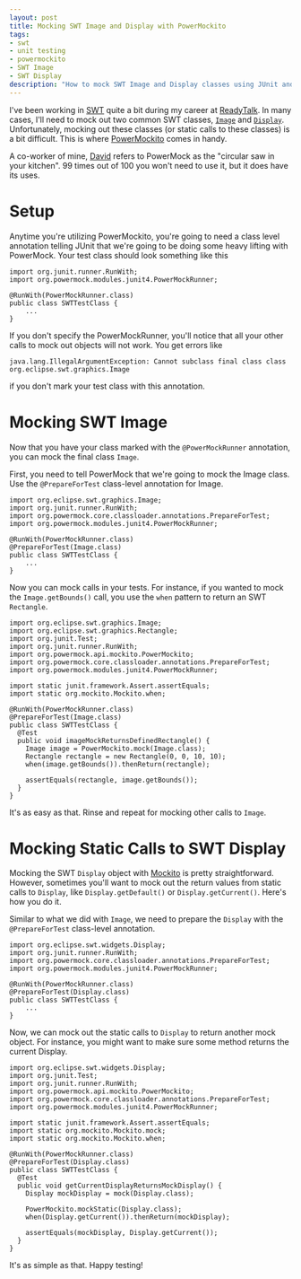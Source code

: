 ```yaml
---
layout: post
title: Mocking SWT Image and Display with PowerMockito
tags: 
- swt
- unit testing
- powermockito
- SWT Image
- SWT Display
description: "How to mock SWT Image and Display classes using JUnit and PowerMockito. Sometimes you need to mock out SWT Images or static calls on the SWT Display object. Cue JUnit and PowerMockito to the rescue!"
---
```


I've been working in [SWT](http://www.eclipse.org/swt/) quite a bit during my career at [ReadyTalk](http://www.readytalk.com). In many cases, I'll need to mock out two common SWT classes, [```Image```](http://help.eclipse.org/helios/ntopic/org.eclipse.platform.doc.isv/reference/api/org/eclipse/swt/graphics/Image.html) and [```Display```](http://help.eclipse.org/helios/index.jsp?topic=%2Forg.eclipse.platform.doc.isv%2Freference%2Fapi%2Forg%2Feclipse%2Fswt%2Fwidgets%2FDisplay.html). Unfortunately, mocking out these classes (or static calls to these classes) is a bit difficult. This is where [PowerMockito](https://code.google.com/p/powermock/wiki/MockitoUsage13) comes in handy.

A co-worker of mine, [David](https://twitter.com/waterprinciple) refers to PowerMock as the "circular saw in your kitchen". 99 times out of 100 you won't need to use it, but it does have its uses.

# Setup
Anytime you're utilizing PowerMockito, you're going to need a class level annotation telling JUnit that we're going to be doing some heavy lifting with PowerMock. Your test class should look something like this

	import org.junit.runner.RunWith;
	import org.powermock.modules.junit4.PowerMockRunner;

	@RunWith(PowerMockRunner.class)
	public class SWTTestClass {
		...
	}

If you don't specify the PowerMockRunner, you'll notice that all your other calls to mock out objects will not work. You get errors like  

	java.lang.IllegalArgumentException: Cannot subclass final class class org.eclipse.swt.graphics.Image
if you don't mark your test class with this annotation.

# Mocking SWT Image
Now that you have your class marked with the ```@PowerMockRunner``` annotation, you can mock the final class ```Image```.  

First, you need to tell PowerMock that we're going to mock the Image class. Use the ```@PrepareForTest``` class-level annotation for Image.

	import org.eclipse.swt.graphics.Image;
	import org.junit.runner.RunWith;
	import org.powermock.core.classloader.annotations.PrepareForTest;
	import org.powermock.modules.junit4.PowerMockRunner;

	@RunWith(PowerMockRunner.class)
	@PrepareForTest(Image.class)
	public class SWTTestClass {
		...
	}

Now you can mock calls in your tests. For instance, if you wanted to mock the ```Image.getBounds()``` call, you use the ```when``` pattern to return an SWT ```Rectangle```.

	import org.eclipse.swt.graphics.Image;
	import org.eclipse.swt.graphics.Rectangle;
	import org.junit.Test;
	import org.junit.runner.RunWith;
	import org.powermock.api.mockito.PowerMockito;
	import org.powermock.core.classloader.annotations.PrepareForTest;
	import org.powermock.modules.junit4.PowerMockRunner;

	import static junit.framework.Assert.assertEquals;
	import static org.mockito.Mockito.when;

	@RunWith(PowerMockRunner.class)
	@PrepareForTest(Image.class)
	public class SWTTestClass {
 	  @Test
 	  public void imageMockReturnsDefinedRectangle() {
 	    Image image = PowerMockito.mock(Image.class);
 	    Rectangle rectangle = new Rectangle(0, 0, 10, 10);
 	    when(image.getBounds()).thenReturn(rectangle);

 	    assertEquals(rectangle, image.getBounds());
 	  }
	}

It's as easy as that. Rinse and repeat for mocking other calls to ```Image```.

# Mocking Static Calls to SWT Display
Mocking the SWT ```Display``` object with [Mockito](https://code.google.com/p/mockito/) is pretty straightforward. However, sometimes you'll want to mock out the return values from static calls to ```Display```, like ```Display.getDefault()``` or ```Display.getCurrent()```. Here's how you do it.  

Similar to what we did with ```Image```, we need to prepare the ```Display``` with the ```@PrepareForTest``` class-level annotation.

	import org.eclipse.swt.widgets.Display;
	import org.junit.runner.RunWith;
	import org.powermock.core.classloader.annotations.PrepareForTest;
	import org.powermock.modules.junit4.PowerMockRunner;

	@RunWith(PowerMockRunner.class)
	@PrepareForTest(Display.class)
	public class SWTTestClass {
		...
	}

Now, we can mock out the static calls to ```Display``` to return another mock object. For instance, you might want to make sure some method returns the current Display.

	import org.eclipse.swt.widgets.Display;
	import org.junit.Test;
	import org.junit.runner.RunWith;
	import org.powermock.api.mockito.PowerMockito;
	import org.powermock.core.classloader.annotations.PrepareForTest;
	import org.powermock.modules.junit4.PowerMockRunner;

	import static junit.framework.Assert.assertEquals;
	import static org.mockito.Mockito.mock;
	import static org.mockito.Mockito.when;

	@RunWith(PowerMockRunner.class)
	@PrepareForTest(Display.class)
	public class SWTTestClass {
 	  @Test
 	  public void getCurrentDisplayReturnsMockDisplay() {
 	  	Display mockDisplay = mock(Display.class);

 	  	PowerMockito.mockStatic(Display.class);
    	when(Display.getCurrent()).thenReturn(mockDisplay);

    	assertEquals(mockDisplay, Display.getCurrent());
 	  }
	}

It's as simple as that. Happy testing!